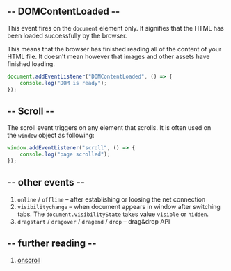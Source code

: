 ## -- DOMContentLoaded --
This event fires on the `document` element only. It signifies that the HTML has been loaded successfully by the browser. 

This means that the browser has finished reading all of the content of your HTML file. It doesn't mean however that images and other assets have finished loading.

```javascript
document.addEventListener("DOMContentLoaded", () => {
    console.log("DOM is ready");
});
```

## -- Scroll --
The scroll event triggers on any element that scrolls. It is often used on the `window` object as following:

```javascript
window.addEventListener("scroll", () => {
    console.log("page scrolled");
});
```

## -- other events --
1. `online` / `offline` – after establishing or loosing the net connection
2. `visibilitychange` – when document appears in window after switching tabs. The `document.visibilityState` takes value `visible` or `hidden`.
3. `dragstart` / `dragover` / `dragend` / `drop` – drag&drop API

## -- further reading --
1. [onscroll](https://javascript.info/onscroll)
